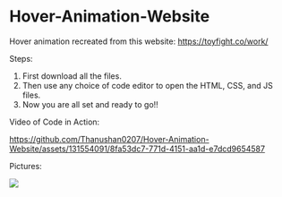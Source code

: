 # Hover-Animation-Website
Hover animation recreated from this website: https://toyfight.co/work/

Steps:
1. First download all the files.
2. Then use any choice of code editor to open the HTML, CSS, and JS files.
3. Now you are all set and ready to go!!

Video of Code in Action:

https://github.com/Thanushan0207/Hover-Animation-Website/assets/131554091/8fa53dc7-771d-4151-aa1d-e7dcd9654587

Pictures:

<img src="https://github.com/Thanushan0207/Hover-Animation-Website/assets/131554091/448107ae-d41a-490d-86a2-449cd5b02229">

